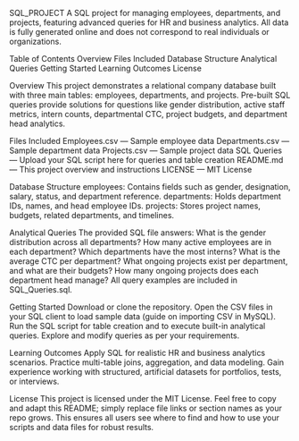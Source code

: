SQL_PROJECT
A SQL project for managing employees, departments, and projects, featuring advanced queries for HR and business analytics.
All data is fully generated online and does not correspond to real individuals or organizations.

Table of Contents
Overview
Files Included
Database Structure
Analytical Queries
Getting Started
Learning Outcomes
License

Overview
This project demonstrates a relational company database built with three main tables: employees, departments, and projects. Pre-built SQL queries provide solutions for questions like gender distribution, active staff metrics, intern counts, departmental CTC, project budgets, and department head analytics.

Files Included
Employees.csv — Sample employee data
Departments.csv — Sample department data
Projects.csv — Sample project data
SQL Queries — Upload your SQL script here for queries and table creation
README.md — This project overview and instructions
LICENSE — MIT License

Database Structure
employees: Contains fields such as gender, designation, salary, status, and department reference.
departments: Holds department IDs, names, and head employee IDs.
projects: Stores project names, budgets, related departments, and timelines.

Analytical Queries
The provided SQL file answers:
What is the gender distribution across all departments?
How many active employees are in each department?
Which departments have the most interns?
What is the average CTC per department?
What ongoing projects exist per department, and what are their budgets?
How many ongoing projects does each department head manage?
All query examples are included in SQL_Queries.sql.

Getting Started
Download or clone the repository.
Open the CSV files in your SQL client to load sample data (guide on importing CSV in MySQL).
Run the SQL script for table creation and to execute built-in analytical queries.
Explore and modify queries as per your requirements.

Learning Outcomes
Apply SQL for realistic HR and business analytics scenarios.
Practice multi-table joins, aggregation, and data modeling.
Gain experience working with structured, artificial datasets for portfolios, tests, or interviews.

License
This project is licensed under the MIT License.
Feel free to copy and adapt this README; simply replace file links or section names as your repo grows. This ensures all users see where to find and how to use your scripts and data files for robust results.
